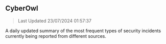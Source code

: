 ## CyberOwl 
> Last Updated 23/07/2024 01:57:37 


A daily updated summary of the most frequent types of security incidents currently being reported from different sources.

